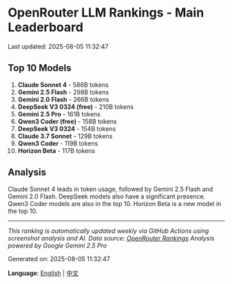 # OpenRouter LLM Rankings - Main Leaderboard

Last updated: 2025-08-05 11:32:47

## Top 10 Models

1. **Claude Sonnet 4** - 586B tokens
2. **Gemini 2.5 Flash** - 298B tokens
3. **Gemini 2.0 Flash** - 266B tokens
4. **DeepSeek V3 0324 (free)** - 210B tokens
5. **Gemini 2.5 Pro** - 161B tokens
6. **Qwen3 Coder (free)** - 158B tokens
7. **DeepSeek V3 0324** - 154B tokens
8. **Claude 3.7 Sonnet** - 129B tokens
9. **Qwen3 Coder** - 119B tokens
10. **Horizon Beta** - 117B tokens


## Analysis

Claude Sonnet 4 leads in token usage, followed by Gemini 2.5 Flash and Gemini 2.0 Flash. DeepSeek models also have a significant presence. Qwen3 Coder models are also in the top 10. Horizon Beta is a new model in the top 10.

---

*This ranking is automatically updated weekly via GitHub Actions using screenshot analysis and AI.*
*Data source: [OpenRouter Rankings](https://openrouter.ai/rankings)*
*Analysis powered by Google Gemini 2.5 Pro*

Generated on: 2025-08-05 11:32:47

**Language**: [English](README.md) | [中文](README_zh.md)
